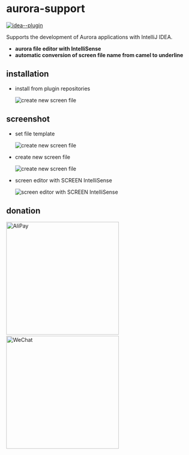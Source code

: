 aurora-support
==============

[![idea--plugin](https://img.shields.io/badge/idea--plugin-v1.0-orange.svg)](https://plugins.jetbrains.com/plugin/11468-aurora-support)

Supports the development of Aurora applications with IntelliJ IDEA.

- **aurora file editor with IntelliSense**
- **automatic conversion of  screen file name from camel to underline**

installation
------------

- install from plugin repositories

    ![create new screen file](https://twtyjvkg.github.io/aurora-support/screenshot/installation.gif)

screenshot
----------

- set file template

    ![create new screen file](https://twtyjvkg.github.io/aurora-support/screenshot/1.gif)

- create new screen file

     ![create new screen file](https://twtyjvkg.github.io/aurora-support/screenshot/2.gif)
     
- screen editor with SCREEN IntelliSense

    ![screen editor with SCREEN IntelliSense](https://twtyjvkg.github.io/aurora-support/screenshot/3.gif)
    
donation
--------

<image src="https://twtyjvkg.github.io/aurora-support/images/alipay.jpg" alt="AliPay" height="300px">&ensp;&ensp;&ensp;&ensp;&ensp;&ensp;&ensp;&ensp;&ensp;&ensp;&ensp;&ensp;&ensp;<image src="https://twtyjvkg.github.io/aurora-support/images/wechat.png" alt="WeChat" height="300px">
